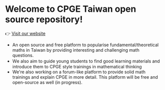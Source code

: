 # Welcome to CPGE Taiwan open source repository!
👉 [Visit our website](https://cpgetw.github.io/download/) 
- An open source and free platform to popularise fundamental/theoretical maths in Taiwan by providing interesting and challenging math questions.
- Ｗe also aim to guide young students to find good learning materials and introduce them to CPGE style trainings in mathematical thinking
- We're also working on a forum-like platform to provide solid math trainings and explain CPGE in more detail. This platform will be free and open-source as well (in progress).
